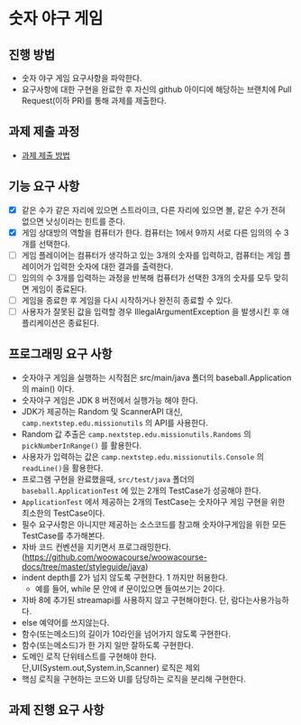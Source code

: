 # 숫자 야구 게임
## 진행 방법
* 숫자 야구 게임 요구사항을 파악한다.
* 요구사항에 대한 구현을 완료한 후 자신의 github 아이디에 해당하는 브랜치에 Pull Request(이하 PR)를 통해 과제를 제출한다.

## 과제 제출 과정
* [과제 제출 방법](https://github.com/next-step/nextstep-docs/tree/master/precourse)

## 기능 요구 사항
- [x] 같은 수가 같은 자리에 있으면 스트라이크, 다른 자리에 있으면 볼, 같은 수가 전혀 없으면 낫싱이라는 힌트를 준다.
- [x] 게임 상대방의 역할을 컴퓨터가 한다. 컴퓨터는 1에서 9까지 서로 다른 임의의 수 3개를 선택한다.
- [ ] 게임 플레이어는 컴퓨터가 생각하고 있는 3개의 숫자를 입력하고, 컴퓨터는 게임 플레이어가 입력한 숫자에 대한 결과를 출력한다.
- [ ] 임의의 수 3개를 입력하는 과정을 반복해 컴퓨터가 선택한 3개의 숫자를 모두 맞히면 게임이 종료된다.
- [ ] 게임을 종료한 후 게임을 다시 시작하거나 완전히 종료할 수 있다.
- [ ] 사용자가 잘못된 값을 입력할 경우 IllegalArgumentException 을 발생시킨 후 애플리케이션은 종료된다.

## 프로그래밍 요구 사항
- 숫자야구 게임을 실행하는 시작점은 src/main/java 폴더의 baseball.Application 의 main() 이다.
- 숫자야구 게임은 JDK 8 버전에서 실행가능 해야 한다.
- JDK가 제공하는 Random 및 ScannerAPI 대신, `camp.nextstep.edu.missionutils` 의 API를 사용한다.
- Random 값 추출은 `camp.nextstep.edu.missionutils.Randoms` 의 `pickNumberInRange()` 를 활용한다.
- 사용자가 입력하는 값은 `camp.nextstep.edu.missionutils.Console` 의 `readLine()`을 활용한다.
- 프로그램 구현을 완료했을때, `src/test/java` 폴더의 `baseball.ApplicationTest` 에 있는 2개의 TestCase가 성공해야 한다.
- `ApplicationTest` 에서 제공하는 2개의 TestCase는 숫자야구 게임 구현을 위한 최소한의 TestCase이다.
- 필수 요구사항은 아니지만 제공하는 소스코드를 참고해 숫자야구게임을 위한 모든 TestCase를 추가해본다.
- 자바 코드 컨벤션을 지키면서 프로그래밍한다.(https://github.com/woowacourse/woowacourse-docs/tree/master/styleguide/java)
- indent depth를 2가 넘지 않도록 구현한다. 1 까지만 허용한다.
  - 예를 들어, while 문 안에 if 문이있으면 들여쓰기는 2이다.
- 자바 8에 추가된 streamapi를 사용하지 않고 구현해야한다. 단, 람다는사용가능하다.
- else 예약어를 쓰지않는다.
- 함수(또는메소드)의 길이가 10라인을 넘어가지 않도록 구현한다.
- 함수(또는메소드)가 한 가지 일만 잘하도록 구현한다.
- 도메인 로직 단위테스트를 구현해야 한다. 단,UI(System.out,System.in,Scanner) 로직은 제외
- 핵심 로직을 구현하는 코드와 UI를 담당하는 로직을 분리해 구현한다.
    
## 과제 진행 요구 사항

